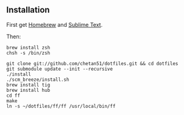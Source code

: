 ## Installation

First get [Homebrew](http://mxcl.github.com/homebrew/) and [Sublime Text](http://www.sublimetext.com/).

Then:

    brew install zsh
    chsh -s /bin/zsh

    git clone git://github.com/chetan51/dotfiles.git && cd dotfiles
    git submodule update --init --recursive
    ./install
    ./scm_breeze/install.sh
    brew install tig
    brew install hub
    cd ff
    make
    ln -s ~/dotfiles/ff/ff /usr/local/bin/ff
